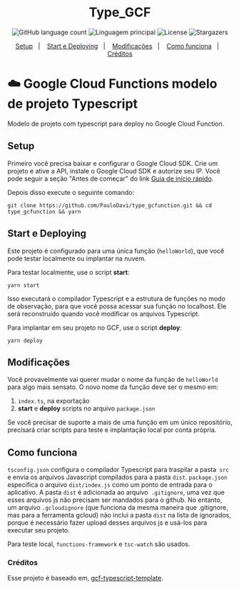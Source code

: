 <h1 align="center">Type_GCF</h1>
<p align="center">
  <img alt="GitHub language count" src="https://img.shields.io/github/languages/count/PauloDavi/type_gcfunction?color=gree">
  <img alt="Linguagem principal" src="https://img.shields.io/github/languages/top/PauloDavi/type_gcfunction">
  <img alt="License" src="https://img.shields.io/github/license/PauloDavi/type_gcfunction">
  <img alt="Stargazers" src="https://img.shields.io/github/stars/PauloDavi/type_gcfunction?style=social">
</p>

<p align="center">
  <a href="#setup">Setup</a>&nbsp;&nbsp;&nbsp;|&nbsp;&nbsp;&nbsp;
  <a href="#start-e-deploying">Start e Deploying</a>&nbsp;&nbsp;&nbsp;|&nbsp;&nbsp;&nbsp;
  <a href="#modificações">Modificações</a>&nbsp;&nbsp;&nbsp;|&nbsp;&nbsp;&nbsp;
  <a href="#como-funciona">Como funciona</a>&nbsp;&nbsp;&nbsp;|&nbsp;&nbsp;&nbsp;
  <a href="#créditos">Créditos</a>
</p>

# :cloud: Google Cloud Functions modelo de projeto Typescript

Modelo de projeto com typescript para deploy no Google Cloud Function.

## Setup

Primeiro você precisa baixar e configurar o Google Cloud SDK. Crie um projeto e ative a API, instale o Google Cloud SDK e
autorize seu IP. Você pode seguir a seção "Antes de começar" do link [Guia de início rápido](https://cloud.google.com/functions/docs/quickstart).

Depois disso execute o seguinte comando:

`git clone https://github.com/PauloDavi/type_gcfunction.git && cd type_gcfunction && yarn`

## Start e Deploying

Este projeto é configurado para uma única função (`helloWorld`), que você pode testar localmente ou implantar na nuvem.

Para testar localmente, use o script **start**:

`yarn start`

Isso executará o compilador Typescript e a estrutura de funções no modo de observação, para que você possa acessar sua função no localhost. Ele será reconstruído quando você modificar os arquivos Typescript.

Para implantar em seu projeto no GCF, use o script **deploy**:

`yarn deploy`

## Modificações

Você provavelmente vai querer mudar o nome da função de `helloWorld` para algo mais sensato. O novo nome da função deve ser o mesmo em:

1. `index.ts`, na exportação
2. **start** e **deploy** scripts no arquivo `package.json`

Se você precisar de suporte a mais de uma função em um único repositório, precisará criar scripts para teste e implantação local por conta própria.

## Como funciona

`tsconfig.json` configura o compilador Typescript para traspilar a pasta` src` e envia os arquivos Javascript compilados para a pasta `dist`. `package.json` especifica o arquivo `dist/index.js` como um ponto de entrada para o aplicativo. A pasta `dist` é adicionada ao arquivo` .gitignore`, uma vez que esses arquivos js não precisam ser mandados para o github. No entanto, um arquivo `.gcloudignore` (que funciona da mesma maneira que .gitignore, mas para a ferramenta gcloud) não inclui a pasta `dist` na lista de ignorados, porque é necessário fazer upload desses arquivos js e usá-los para executar seu projeto.

Para teste local, `functions-framework` e `tsc-watch` são usados.

### Créditos

Esse projeto é baseado em, [gcf-typescript-template](https://github.com/golergka/gcf-typescript-template).
